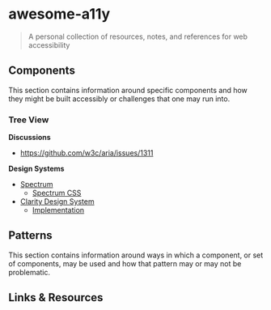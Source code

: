 # awesome-a11y

> A personal collection of resources, notes, and references for web accessibility

## Components

This section contains information around specific components and how they might be built accessibly or challenges that one may run into.

### Tree View

**Discussions**

- https://github.com/w3c/aria/issues/1311

**Design Systems**

- [Spectrum](https://spectrum.adobe.com/)
  - [Spectrum CSS](https://opensource.adobe.com/spectrum-css/treeview.html)
- [Clarity Design System](https://clarity.design/)
  - [Implementation](https://clarity.design/documentation/tree-view)

## Patterns

This section contains information around ways in which a component, or set of components, may be used and how that pattern may or may not be problematic.

## Links & Resources
